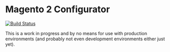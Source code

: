 # Magento 2 Configurator

[![Build Status](https://travis-ci.org/ctidigital/magento2-configurator.svg?branch=develop)](https://travis-ci.org/ctidigital/magento2-configurator)

This is a work in progress and by no means for use with production environments (and probably not even development environments either just yet).